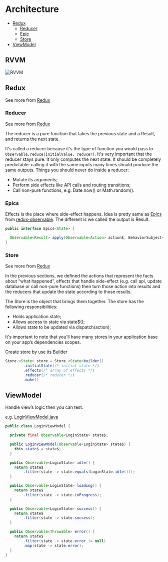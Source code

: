 # Architecture

* [Redux](#redux)
  * [Reducer](#reducer)
  * [Epic](#Epics)
  * [Store](#store)
* [ViewModel](#viewmodel)

## RVVM
![RVVM](./Rvvm.png "RVVM")

## Redux
See more from [Redux](http://redux.js.org)

### Reducer
See more from [Redux](http://redux.js.org/docs/basics/Reducers.html)

The reducer is a pure function that takes the previous state and a Result, and returns the next state.

It's called a reducer because it's the type of function you would pass to `Observable.reduce(initialValue, reducer)`. It's very important that the reducer stays pure. It only computes the next state. It should be completely predictable: calling it with the same inputs many times should produce the same outputs. Things you should never do inside a reducer:

- Mutate its arguments;
- Perform side effects like API calls and routing transitions;
- Call non-pure functions, e.g. Date.now() or Math.random().

### Epics
Effects is the place where side-effect happens. Idea is pretty same as [Epics](https://redux-observable.js.org/docs/basics/Epics.html) from [redux-observable](https://redux-observable.js.org/). The different is we called the output is Result. 

~~~java
public interface Epics<State> {

  Observable<Result> apply(Observable<Action> action$, BehaviorSubject<State> state);
}
~~~

### Store
See more from [Redux](http://redux.js.org/docs/basics/Store.html#store)

In the previous sections, we defined the actions that represent the facts about “what happened”, effects that handle side-effect (e.g. call api, update database or call non-pure functions) then turn those action into results and the reducers that update the state according to those results.

The Store is the object that brings them together. The store has the following responsibilities:

- Holds application state;
- Allows access to state via state$();
- Allows state to be updated via dispatch(action);

It's important to note that you'll have many stores in your application base on your app’s dependencies scopes.

Create store by use its Builder

~~~java
Store.<State> store = Store.<State>builder()
        .initialState(/* initial state */)
        .effects(/* array of effects */)
        .reducer(/* reducer */)
        .make()
~~~

## ViewModel
Handle view’s logic then you can test.

e.g. [LoginViewModel.java](../app/src/main/java/vn/tale/architecture/login/LoginViewModel.java)

~~~java
public class LoginViewModel {

  private final Observable<LoginState> state$;

  public LoginViewModel(Observable<LoginState> state$) {
    this.state$ = state$;
  }

  public Observable<LoginState> idle() {
    return state$
        .filter(state -> state.equals(LoginState.idle()));
  }

  public Observable<LoginState> loading() {
    return state$
        .filter(state -> state.inProgress);
  }

  public Observable<LoginState> success() {
    return state$
        .filter(state -> state.success);
  }

  public Observable<Throwable> error() {
    return state$
        .filter(state -> state.error != null)
        .map(state -> state.error);
  }
}
~~~
